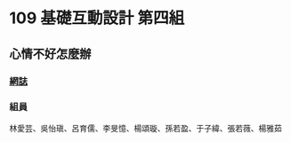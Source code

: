 # 109 基礎互動設計 第四組

## 心情不好怎麼辦

### [網誌](https://bad-mood.github.io/blog/)

### 組員
林愛芸、吳怡瑱、呂育儒、李旻憶、楊頌璇、孫若盈、于子緯、張若薇、楊雅茹
